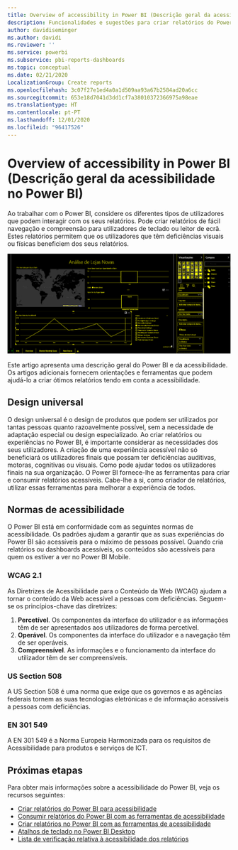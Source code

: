 ```yaml
---
title: Overview of accessibility in Power BI (Descrição geral da acessibilidade no Power BI)
description: Funcionalidades e sugestões para criar relatórios do Power BI Desktop acessíveis, incluindo Diretrizes de Acessibilidade para o Conteúdo da Web (WCAG)
author: davidiseminger
ms.author: davidi
ms.reviewer: ''
ms.service: powerbi
ms.subservice: pbi-reports-dashboards
ms.topic: conceptual
ms.date: 02/21/2020
LocalizationGroup: Create reports
ms.openlocfilehash: 3c07f27e1ed4a0a1d509aa93a67b2584ad20a6cc
ms.sourcegitcommit: 653e18d7041d3dd1cf7a38010372366975a98eae
ms.translationtype: HT
ms.contentlocale: pt-PT
ms.lasthandoff: 12/01/2020
ms.locfileid: "96417526"
---
```

# <a name="overview-of-accessibility-in-power-bi"></a>Overview of accessibility in Power BI (Descrição geral da acessibilidade no Power BI)

Ao trabalhar com o Power BI, considere os diferentes tipos de utilizadores que podem interagir com os seus relatórios. Pode criar relatórios de fácil navegação e compreensão para utilizadores de teclado ou leitor de ecrã. Estes relatórios permitem que os utilizadores que têm deficiências visuais ou físicas beneficiem dos seus relatórios.

![Definições de alto contraste do Windows](media/desktop-accessibility/accessibility-05b.png)

Este artigo apresenta uma descrição geral do Power BI e da acessibilidade. Os artigos adicionais fornecem orientações e ferramentas que podem ajudá-lo a criar ótimos relatórios tendo em conta a acessibilidade.

## <a name="universal-design"></a>Design universal

O design universal é o design de produtos que podem ser utilizados por tantas pessoas quanto razoavelmente possível, sem a necessidade de adaptação especial ou design especializado. Ao criar relatórios ou experiências no Power BI, é importante considerar as necessidades dos seus utilizadores. A criação de uma experiência acessível não só beneficiará os utilizadores finais que possam ter deficiências auditivas, motoras, cognitivas ou visuais. Como pode ajudar todos os utilizadores finais na sua organização. O Power BI fornece-lhe as ferramentas para criar e consumir relatórios acessíveis. Cabe-lhe a si, como criador de relatórios, utilizar essas ferramentas para melhorar a experiência de todos.

## <a name="accessibility-standards"></a>Normas de acessibilidade

O Power BI está em conformidade com as seguintes normas de acessibilidade. Os padrões ajudam a garantir que as suas experiências do Power BI são acessíveis para o máximo de pessoas possível. Quando cria relatórios ou dashboards acessíveis, os conteúdos são acessíveis para quem os estiver a ver no Power BI Mobile.

### <a name="wcag-21"></a>WCAG 2.1

As Diretrizes de Acessibilidade para o Conteúdo da Web (WCAG) ajudam a tornar o conteúdo da Web acessível a pessoas com deficiências. Seguem-se os princípios-chave das diretrizes:

1. **Percetível**. Os componentes da interface do utilizador e as informações têm de ser apresentados aos utilizadores de forma percetível.
2. **Operável**. Os componentes da interface do utilizador e a navegação têm de ser operáveis.
3. **Compreensível**. As informações e o funcionamento da interface do utilizador têm de ser compreensíveis.

### <a name="us-section-508"></a>US Section 508

A US Section 508 é uma norma que exige que os governos e as agências federais tornem as suas tecnologias eletrónicas e de informação acessíveis a pessoas com deficiências.

### <a name="en-301-549"></a>EN 301 549

A EN 301 549 é a Norma Europeia Harmonizada para os requisitos de Acessibilidade para produtos e serviços de ICT.  

## <a name="next-steps"></a>Próximas etapas

Para obter mais informações sobre a acessibilidade do Power BI, veja os recursos seguintes:

* [Criar relatórios do Power BI para acessibilidade](desktop-accessibility-creating-reports.md)
* [Consumir relatórios do Power BI com as ferramentas de acessibilidade](desktop-accessibility-consuming-tools.md)
* [Criar relatórios no Power BI com as ferramentas de acessibilidade](desktop-accessibility-creating-tools.md)
* [Atalhos de teclado no Power BI Desktop](desktop-accessibility-keyboard-shortcuts.md)
* [Lista de verificação relativa à acessibilidade dos relatórios](desktop-accessibility-creating-reports.md#report-accessibility-checklist)


